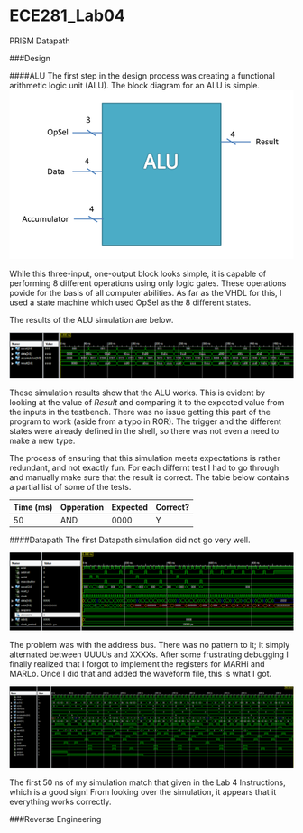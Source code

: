 ECE281_Lab04
============

PRISM Datapath

###Design

####ALU
The first step in the design process was creating a functional arithmetic logic unit (ALU). The block diagram for an ALU is simple. 
![alt text](https://github.com/byarbrough/ECE281_Lab04/blob/master/alu_schematic.PNG?raw=true "ALU Block Diagram")

While this three-input, one-output block looks simple, it is capable of performing 8 different operations using only logic gates. These operations povide for the basis of all computer abilities.
As far as the VHDL for this, I used a state machine which used OpSel as the 8 different states.

The results of the ALU simulation are below.

![alt text](https://github.com/byarbrough/ECE281_Lab04/blob/master/ALU_simulation.PNG?raw=true "ALU testbench")

These simulation results show that the ALU works. This is evident by looking at the value of _Result_ and comparing it to the expected value from the inputs in the testbench. There was no issue getting this part of the program to work (aside from a typo in ROR). The trigger and the different states were already defined in the shell, so there was not even a need to make a new type.

The process of ensuring that this simulation meets expectations is rather redundant, and not exactly fun. For each differnt test I had to go through and manually make sure that the result is correct. The table below contains a partial list of some of the tests.

Time (ms) | Opperation | Expected | Correct?
|--------|-------------|--------|---------
50|AND|0000|Y


####Datapath
The first Datapath simulation did not go very well.

![alt text](https://github.com/byarbrough/ECE281_Lab04/blob/master/Datapath_simulation.PNG?raw=true "Datapath error")

The problem was with the address bus. There was no pattern to it; it simply alternated between UUUUs and XXXXs. After some frustrating debugging I finally realized that I forgot to implement the registers for MARHi and MARLo. Once I did that and added the waveform file, this is what I got.

![alt text](https://github.com/byarbrough/ECE281_Lab04/blob/master/Waveform_simulation.PNG?raw=true "Waveform sim")

The first 50 ns of my simulation match that given in the Lab 4 Instructions, which is a good sign! From looking over the simulation, it appears that it everything works correctly.

###Reverse Engineering
